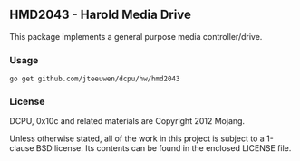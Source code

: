 ## HMD2043 - Harold Media Drive

This package implements a general purpose media controller/drive.

### Usage

    go get github.com/jteeuwen/dcpu/hw/hmd2043

### License

DCPU, 0x10c and related materials are Copyright 2012 Mojang.

Unless otherwise stated, all of the work in this project is subject to a
1-clause BSD license. Its contents can be found in the enclosed LICENSE file.

